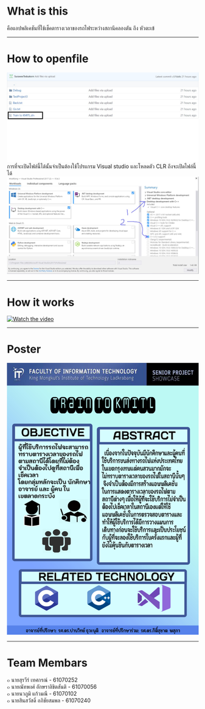 # What is this

คือแอปพลิเคชันที่ใช้เช็คตารางเวลาของรถไฟระหว่างสถานีคลองตัน ถึง หัวตะเข้

---

# How to openfile

<img src='README/sin.jpg'>
การที่จะเปิดไฟล์นี้ได้นั้นจำเป็นต้องใช้โปรแกรม Visual studio และโหลดตัว CLR ถึงจะเปิดไฟล์นี้ได้
<img src='README/clr.jpg'>

---

# How it works

[![Watch the video](https://img.youtube.com/vi/q4WEdVW4fMY/maxresdefault.jpg)](https://youtu.be/q4WEdVW4fMY)

---
# Poster

![](poster.jpg)

---
# Team Membars
๐ นายสุรวีร์ เทศกรณ์ - 61070252<br>
๐ นายณัทพงศ์ อักษราลิขิตสันติ - 61070056<br>
๐ นายนวภูมิ แก้วมณี - 61070102<br>
๐ นายสินสวัสดิ์ อภิชัยสมพล - 61070240<br>
